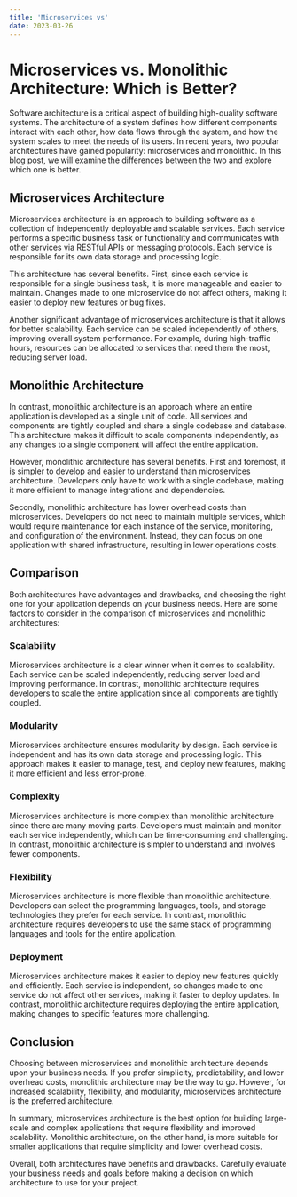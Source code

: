 ```yaml
---
title: 'Microservices vs'
date: 2023-03-26
---
```


# Microservices vs. Monolithic Architecture: Which is Better?

Software architecture is a critical aspect of building high-quality software systems. The architecture of a system defines how different components interact with each other, how data flows through the system, and how the system scales to meet the needs of its users. In recent years, two popular architectures have gained popularity: microservices and monolithic. In this blog post, we will examine the differences between the two and explore which one is better.

## Microservices Architecture

Microservices architecture is an approach to building software as a collection of independently deployable and scalable services. Each service performs a specific business task or functionality and communicates with other services via RESTful APIs or messaging protocols. Each service is responsible for its own data storage and processing logic.

This architecture has several benefits. First, since each service is responsible for a single business task, it is more manageable and easier to maintain. Changes made to one microservice do not affect others, making it easier to deploy new features or bug fixes.

Another significant advantage of microservices architecture is that it allows for better scalability. Each service can be scaled independently of others, improving overall system performance. For example, during high-traffic hours, resources can be allocated to services that need them the most, reducing server load.

## Monolithic Architecture

In contrast, monolithic architecture is an approach where an entire application is developed as a single unit of code. All services and components are tightly coupled and share a single codebase and database. This architecture makes it difficult to scale components independently, as any changes to a single component will affect the entire application.

However, monolithic architecture has several benefits. First and foremost, it is simpler to develop and easier to understand than microservices architecture. Developers only have to work with a single codebase, making it more efficient to manage integrations and dependencies.

Secondly, monolithic architecture has lower overhead costs than microservices. Developers do not need to maintain multiple services, which would require maintenance for each instance of the service, monitoring, and configuration of the environment. Instead, they can focus on one application with shared infrastructure, resulting in lower operations costs.

## Comparison

Both architectures have advantages and drawbacks, and choosing the right one for your application depends on your business needs. Here are some factors to consider in the comparison of microservices and monolithic architectures:

### Scalability

Microservices architecture is a clear winner when it comes to scalability. Each service can be scaled independently, reducing server load and improving performance. In contrast, monolithic architecture requires developers to scale the entire application since all components are tightly coupled.

### Modularity

Microservices architecture ensures modularity by design. Each service is independent and has its own data storage and processing logic. This approach makes it easier to manage, test, and deploy new features, making it more efficient and less error-prone.

### Complexity

Microservices architecture is more complex than monolithic architecture since there are many moving parts. Developers must maintain and monitor each service independently, which can be time-consuming and challenging. In contrast, monolithic architecture is simpler to understand and involves fewer components.

### Flexibility

Microservices architecture is more flexible than monolithic architecture. Developers can select the programming languages, tools, and storage technologies they prefer for each service. In contrast, monolithic architecture requires developers to use the same stack of programming languages and tools for the entire application.

### Deployment

Microservices architecture makes it easier to deploy new features quickly and efficiently. Each service is independent, so changes made to one service do not affect other services, making it faster to deploy updates. In contrast, monolithic architecture requires deploying the entire application, making changes to specific features more challenging.

## Conclusion

Choosing between microservices and monolithic architecture depends upon your business needs. If you prefer simplicity, predictability, and lower overhead costs, monolithic architecture may be the way to go. However, for increased scalability, flexibility, and modularity, microservices architecture is the preferred architecture.

In summary, microservices architecture is the best option for building large-scale and complex applications that require flexibility and improved scalability. Monolithic architecture, on the other hand, is more suitable for smaller applications that require simplicity and lower overhead costs.

Overall, both architectures have benefits and drawbacks. Carefully evaluate your business needs and goals before making a decision on which architecture to use for your project.
